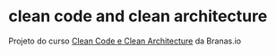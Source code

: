 # clean code and clean architecture

Projeto do curso [Clean Code e Clean Architecture](https://app.branas.io/clean-code-e-clean-architecture) da Branas.io
